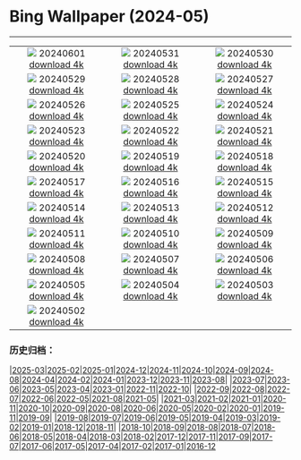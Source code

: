 # Bing Wallpaper (2024-05)
**************
| | | |
| :----: | :----: | :----: |
| ![](https://www.bing.com/th?id=OHR.PrideMonthSF_EN-GB6271318842_1920x1080.jpg) 20240601 [download 4k](https://www.bing.com/th?id=OHR.PrideMonthSF_EN-GB6271318842_UHD.jpg) | ![](https://www.bing.com/th?id=OHR.YorkshireDalesNP_EN-GB1861917445_1920x1080.jpg) 20240531 [download 4k](https://www.bing.com/th?id=OHR.YorkshireDalesNP_EN-GB1861917445_UHD.jpg) | ![](https://www.bing.com/th?id=OHR.Everglades90th_EN-GB0429923413_1920x1080.jpg) 20240530 [download 4k](https://www.bing.com/th?id=OHR.Everglades90th_EN-GB0429923413_UHD.jpg) |
| ![](https://www.bing.com/th?id=OHR.MullOtter_EN-GB2549170693_1920x1080.jpg) 20240529 [download 4k](https://www.bing.com/th?id=OHR.MullOtter_EN-GB2549170693_UHD.jpg) | ![](https://www.bing.com/th?id=OHR.MeteoraMonastery_EN-GB1630086453_1920x1080.jpg) 20240528 [download 4k](https://www.bing.com/th?id=OHR.MeteoraMonastery_EN-GB1630086453_UHD.jpg) | ![](https://www.bing.com/th?id=OHR.HayFestival2024_EN-GB9332975021_1920x1080.jpg) 20240527 [download 4k](https://www.bing.com/th?id=OHR.HayFestival2024_EN-GB9332975021_UHD.jpg) |
| ![](https://www.bing.com/th?id=OHR.MethowWildflowers_EN-GB8398636525_1920x1080.jpg) 20240526 [download 4k](https://www.bing.com/th?id=OHR.MethowWildflowers_EN-GB8398636525_UHD.jpg) | ![](https://www.bing.com/th?id=OHR.MoroccoBenhaddou_EN-GB8113662497_1920x1080.jpg) 20240525 [download 4k](https://www.bing.com/th?id=OHR.MoroccoBenhaddou_EN-GB8113662497_UHD.jpg) | ![](https://www.bing.com/th?id=OHR.OrdesaNationalPark_EN-GB0404903199_1920x1080.jpg) 20240524 [download 4k](https://www.bing.com/th?id=OHR.OrdesaNationalPark_EN-GB0404903199_UHD.jpg) |
| ![](https://www.bing.com/th?id=OHR.IndianStarTortoise_EN-GB7128491716_1920x1080.jpg) 20240523 [download 4k](https://www.bing.com/th?id=OHR.IndianStarTortoise_EN-GB7128491716_UHD.jpg) | ![](https://www.bing.com/th?id=OHR.SnowGumTasmania_EN-GB6373845319_1920x1080.jpg) 20240522 [download 4k](https://www.bing.com/th?id=OHR.SnowGumTasmania_EN-GB6373845319_UHD.jpg) | ![](https://www.bing.com/th?id=OHR.ChelseaFlowerUK_EN-GB5786159001_1920x1080.jpg) 20240521 [download 4k](https://www.bing.com/th?id=OHR.ChelseaFlowerUK_EN-GB5786159001_UHD.jpg) |
| ![](https://www.bing.com/th?id=OHR.HoneycombBee_EN-GB4546978575_1920x1080.jpg) 20240520 [download 4k](https://www.bing.com/th?id=OHR.HoneycombBee_EN-GB4546978575_UHD.jpg) | ![](https://www.bing.com/th?id=OHR.VernazzaItaly_EN-GB4204136839_1920x1080.jpg) 20240519 [download 4k](https://www.bing.com/th?id=OHR.VernazzaItaly_EN-GB4204136839_UHD.jpg) | ![](https://www.bing.com/th?id=OHR.MuseumWhale_EN-GB3804883018_1920x1080.jpg) 20240518 [download 4k](https://www.bing.com/th?id=OHR.MuseumWhale_EN-GB3804883018_UHD.jpg) |
| ![](https://www.bing.com/th?id=OHR.TarangireElephants_EN-GB3515198884_1920x1080.jpg) 20240517 [download 4k](https://www.bing.com/th?id=OHR.TarangireElephants_EN-GB3515198884_UHD.jpg) | ![](https://www.bing.com/th?id=OHR.DayOfLight_EN-GB6642931428_1920x1080.jpg) 20240516 [download 4k](https://www.bing.com/th?id=OHR.DayOfLight_EN-GB6642931428_UHD.jpg) | ![](https://www.bing.com/th?id=OHR.BlueCityIndia_EN-GB6388449012_1920x1080.jpg) 20240515 [download 4k](https://www.bing.com/th?id=OHR.BlueCityIndia_EN-GB6388449012_UHD.jpg) |
| ![](https://www.bing.com/th?id=OHR.CarlsbadNP_EN-GB5824134206_1920x1080.jpg) 20240514 [download 4k](https://www.bing.com/th?id=OHR.CarlsbadNP_EN-GB5824134206_UHD.jpg) | ![](https://www.bing.com/th?id=OHR.NamibiaCanyon_EN-GB4973769370_1920x1080.jpg) 20240513 [download 4k](https://www.bing.com/th?id=OHR.NamibiaCanyon_EN-GB4973769370_UHD.jpg) | ![](https://www.bing.com/th?id=OHR.SkiddawMassifUK_EN-GB5449719093_1920x1080.jpg) 20240512 [download 4k](https://www.bing.com/th?id=OHR.SkiddawMassifUK_EN-GB5449719093_UHD.jpg) |
| ![](https://www.bing.com/th?id=OHR.TexasIndigoBunting_EN-GB6986084120_1920x1080.jpg) 20240511 [download 4k](https://www.bing.com/th?id=OHR.TexasIndigoBunting_EN-GB6986084120_UHD.jpg) | ![](https://www.bing.com/th?id=OHR.MisoolRajaAmpat_EN-GB1531372722_1920x1080.jpg) 20240510 [download 4k](https://www.bing.com/th?id=OHR.MisoolRajaAmpat_EN-GB1531372722_UHD.jpg) | ![](https://www.bing.com/th?id=OHR.EmirganPark_EN-GB1032868040_1920x1080.jpg) 20240509 [download 4k](https://www.bing.com/th?id=OHR.EmirganPark_EN-GB1032868040_UHD.jpg) |
| ![](https://www.bing.com/th?id=OHR.PortMarseille_EN-GB8988650958_1920x1080.jpg) 20240508 [download 4k](https://www.bing.com/th?id=OHR.PortMarseille_EN-GB8988650958_UHD.jpg) | ![](https://www.bing.com/th?id=OHR.LittleDuckling_EN-GB2863897779_1920x1080.jpg) 20240507 [download 4k](https://www.bing.com/th?id=OHR.LittleDuckling_EN-GB2863897779_UHD.jpg) | ![](https://www.bing.com/th?id=OHR.JediMonastery_EN-GB8506812300_1920x1080.jpg) 20240506 [download 4k](https://www.bing.com/th?id=OHR.JediMonastery_EN-GB8506812300_UHD.jpg) |
| ![](https://www.bing.com/th?id=OHR.SanMiguelAllende_EN-GB7729877471_1920x1080.jpg) 20240505 [download 4k](https://www.bing.com/th?id=OHR.SanMiguelAllende_EN-GB7729877471_UHD.jpg) | ![](https://www.bing.com/th?id=OHR.BrightonPierFestival_EN-GB6742125656_1920x1080.jpg) 20240504 [download 4k](https://www.bing.com/th?id=OHR.BrightonPierFestival_EN-GB6742125656_UHD.jpg) | ![](https://www.bing.com/th?id=OHR.SonoranSpring_EN-GB6882953741_1920x1080.jpg) 20240503 [download 4k](https://www.bing.com/th?id=OHR.SonoranSpring_EN-GB6882953741_UHD.jpg) |
| ![](https://www.bing.com/th?id=OHR.CratersOfTheMoon_EN-GB6307433192_1920x1080.jpg) 20240502 [download 4k](https://www.bing.com/th?id=OHR.CratersOfTheMoon_EN-GB6307433192_UHD.jpg) |  |  |

### 历史归档：

|[2025-03](bing/2025-03/2025-03.md)|[2025-02](bing/2025-02/2025-02.md)|[2025-01](bing/2025-01/2025-01.md)|[2024-12](bing/2024-12/2024-12.md)|[2024-11](bing/2024-11/2024-11.md)|[2024-10](bing/2024-10/2024-10.md)|[2024-09](bing/2024-09/2024-09.md)|[2024-08](bing/2024-08/2024-08.md)|[2024-04](bing/2024-04/2024-04.md)|[2024-02](bing/2024-02/2024-02.md)|[2024-01](bing/2024-01/2024-01.md)|[2023-12](bing/2023-12/2023-12.md)|[2023-11](bing/2023-11/2023-11.md)|[2023-08](bing/2023-08/2023-08.md)|
|[2023-07](bing/2023-07/2023-07.md)|[2023-06](bing/2023-06/2023-06.md)|[2023-05](bing/2023-05/2023-05.md)|[2023-04](bing/2023-04/2023-04.md)|[2023-01](bing/2023-01/2023-01.md)|[2022-11](bing/2022-11/2022-11.md)|[2022-10](bing/2022-10/2022-10.md)|
|[2022-09](bing/2022-09/2022-09.md)|[2022-08](bing/2022-08/2022-08.md)|[2022-07](bing/2022-07/2022-07.md)|[2022-06](bing/2022-06/2022-06.md)|[2022-05](bing/2022-05/2022-05.md)|[2021-08](bing/2021-08/2021-08.md)|[2021-05](bing/2021-05/2021-05.md)|
|[2021-03](bing/2021-03/2021-03.md)|[2021-02](bing/2021-02/2021-02.md)|[2021-01](bing/2021-01/2021-01.md)|[2020-11](bing/2020-11/2020-11.md)|[2020-10](bing/2020-10/2020-10.md)|[2020-09](bing/2020-09/2020-09.md)|[2020-08](bing/2020-08/2020-08.md)|[2020-06](bing/2020-06/2020-06.md)|[2020-05](bing/2020-05/2020-05.md)|[2020-02](bing/2020-02/2020-02.md)|[2020-01](bing/2020-01/2020-01.md)|[2019-11](bing/2019-11/2019-11.md)|[2019-09](bing/2019-09/2019-09.md)|
|[2019-08](bing/2019-08/2019-08.md)|[2019-07](bing/2019-07/2019-07.md)|[2019-06](bing/2019-06/2019-06.md)|[2019-05](bing/2019-05/2019-05.md)|[2019-04](bing/2019-04/2019-04.md)|[2019-03](bing/2019-03/2019-03.md)|[2019-02](bing/2019-02/2019-02.md)|[2019-01](bing/2019-01/2019-01.md)|[2018-12](bing/2018-12/2018-12.md)|[2018-11](bing/2018-11/2018-11.md)|
|[2018-10](bing/2018-10/2018-10.md)|[2018-09](bing/2018-09/2018-09.md)|[2018-08](bing/2018-08/2018-08.md)|[2018-07](bing/2018-07/2018-07.md)|[2018-06](bing/2018-06/2018-06.md)|[2018-05](bing/2018-05/2018-05.md)|[2018-04](bing/2018-04/2018-04.md)|[2018-03](bing/2018-03/2018-03.md)|[2018-02](bing/2018-02/2018-02.md)|[2017-12](bing/2017-12/2017-12.md)|[2017-11](bing/2017-11/2017-11.md)|[2017-09](bing/2017-09/2017-09.md)|[2017-07](bing/2017-07/2017-07.md)|[2017-06](bing/2017-06/2017-06.md)|[2017-05](bing/2017-05/2017-05.md)|[2017-04](bing/2017-04/2017-04.md)|[2017-02](bing/2017-02/2017-02.md)|[2017-01](bing/2017-01/2017-01.md)|[2016-12](bing/2016-12/2016-12.md)